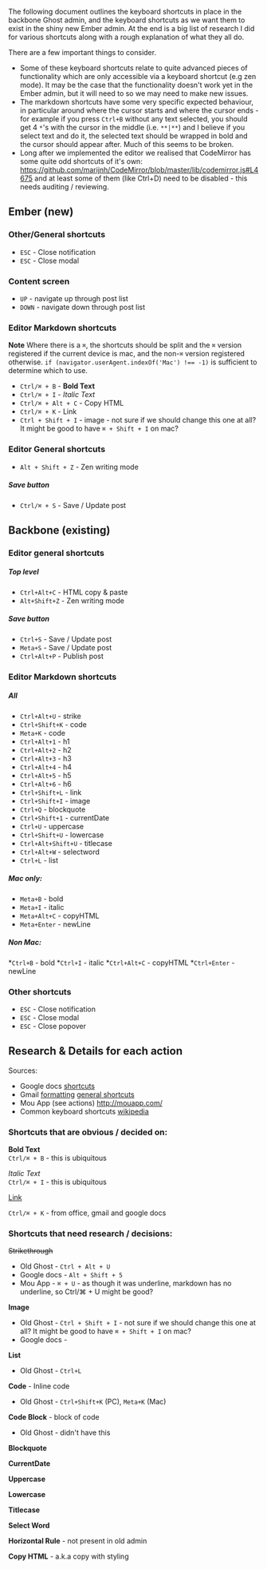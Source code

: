 The following document outlines the keyboard shortcuts in place in the backbone Ghost admin, and the keyboard shortcuts as we want them to exist in the shiny new Ember admin. At the end is a big list of research I did for various shortcuts along with a rough explanation of what they all do.

There are a few important things to consider. 
 * Some of these keyboard shortcuts relate to quite advanced pieces of functionality which are only accessible via a keyboard shortcut (e.g zen mode). It may be the case that the functionality doesn't work yet in the Ember admin, but it will need to so we may need to make new issues.
 * The markdown shortcuts have some very specific expected behaviour, in particular around where the cursor starts and where the cursor ends - for example if you press `Ctrl+B` without any text selected, you should get 4 `*`'s with the cursor in the middle (i.e. `**|**`) and I believe if you select text and do it, the selected text should be wrapped in bold and the cursor should appear after. Much of this seems to be broken.
 * Long after we implemented the editor we realised that CodeMirror has some quite odd shortcuts of it's own: https://github.com/marijnh/CodeMirror/blob/master/lib/codemirror.js#L4675 and at least some of them (like Ctrl+D) need to be disabled - this needs auditing / reviewing.

## Ember (new)

### Other/General shortcuts
* `ESC` - Close notification
* `ESC` - Close modal

### Content screen

* `UP` - navigate up through post list
* `DOWN` - navigate down through post list

### Editor Markdown shortcuts
**Note** Where there is a `⌘`, the shortcuts should be split and the `⌘` version registered if the current device is mac, and the non-`⌘` version registered otherwise. `if (navigator.userAgent.indexOf('Mac') !== -1)` is sufficient to determine which to use.

* `Ctrl/⌘ + B` - **Bold Text** 
* `Ctrl/⌘ + I` - *Italic Text*
* `Ctrl/⌘ + Alt + C` - Copy HTML
* `Ctrl/⌘ + K` - Link
* `Ctrl + Shift + I` - image - not sure if we should change this one at all? It might be good to have `⌘ + Shift + I` on mac?


### Editor General shortcuts 
* `Alt + Shift + Z` - Zen writing mode

##### Save button 
* `Ctrl/⌘ + S` - Save / Update post


## Backbone (existing)

### Editor general shortcuts
##### Top level
* `Ctrl+Alt+C` - HTML copy & paste
* `Alt+Shift+Z` - Zen writing mode
##### Save button 
* `Ctrl+S` - Save / Update post
* `Meta+S` - Save / Update post
* `Ctrl+Alt+P` - Publish post

### Editor Markdown shortcuts
##### All
* `Ctrl+Alt+U` - strike
* `Ctrl+Shift+K` - code
* `Meta+K` - code
* `Ctrl+Alt+1` - h1
* `Ctrl+Alt+2` - h2
* `Ctrl+Alt+3` - h3
* `Ctrl+Alt+4` - h4
* `Ctrl+Alt+5` - h5
* `Ctrl+Alt+6` - h6
* `Ctrl+Shift+L` - link
* `Ctrl+Shift+I` - image
* `Ctrl+Q` - blockquote
* `Ctrl+Shift+1` - currentDate
* `Ctrl+U` - uppercase
* `Ctrl+Shift+U` - lowercase
* `Ctrl+Alt+Shift+U` - titlecase
* `Ctrl+Alt+W` - selectword
* `Ctrl+L` - list

##### Mac only:
* `Meta+B` - bold
* `Meta+I` - italic
* `Meta+Alt+C` - copyHTML
* `Meta+Enter` - newLine

##### Non Mac:
*`Ctrl+B` - bold
*`Ctrl+I` - italic
*`Ctrl+Alt+C` - copyHTML
*`Ctrl+Enter` - newLine

### Other shortcuts
* `ESC` - Close notification
* `ESC` - Close modal
* `ESC` - Close popover


## Research & Details for each action

Sources:
* Google docs [shortcuts](https://support.google.com/docs/answer/179738?hl=en)
* Gmail [formatting](https://support.google.com/mail/answer/8260?authuser=2) [general shortcuts](https://support.google.com/mail/answer/6594?authuser=2)
* Mou App (see actions) http://mouapp.com/
* Common keyboard shortcuts [wikipedia](http://en.wikipedia.org/wiki/Table_of_keyboard_shortcuts)

### Shortcuts that are obvious / decided on:

**Bold Text**  
`Ctrl/⌘ + B` - this is ubiquitous

*Italic Text*  
`Ctrl/⌘ + I` - this is ubiquitous

[Link](http://example.com)

`Ctrl/⌘ + K` - from office, gmail and google docs

### Shortcuts that need research / decisions:

~~Strikethrough~~

* Old Ghost - `Ctrl + Alt + U`
* Google docs - `Alt + Shift + 5`
* Mou App - `⌘ + U` - as though it was underline, markdown has no underline, so Ctrl/⌘ + U might be good?

**Image**

* Old Ghost - `Ctrl + Shift + I` - not sure if we should change this one at all? It might be good to have `⌘ + Shift + I` on mac?
* Google docs - 

**List**

* Old Ghost - `Ctrl+L`

**Code** - Inline code

* Old Ghost - `Ctrl+Shift+K` (PC), `Meta+K` (Mac)

**Code Block** - block of code 

* Old Ghost - didn't have this

**Blockquote**

**CurrentDate**

**Uppercase**

**Lowercase**

**Titlecase**

**Select Word**

**Horizontal Rule** - not present in old admin

**Copy HTML** - a.k.a copy with styling